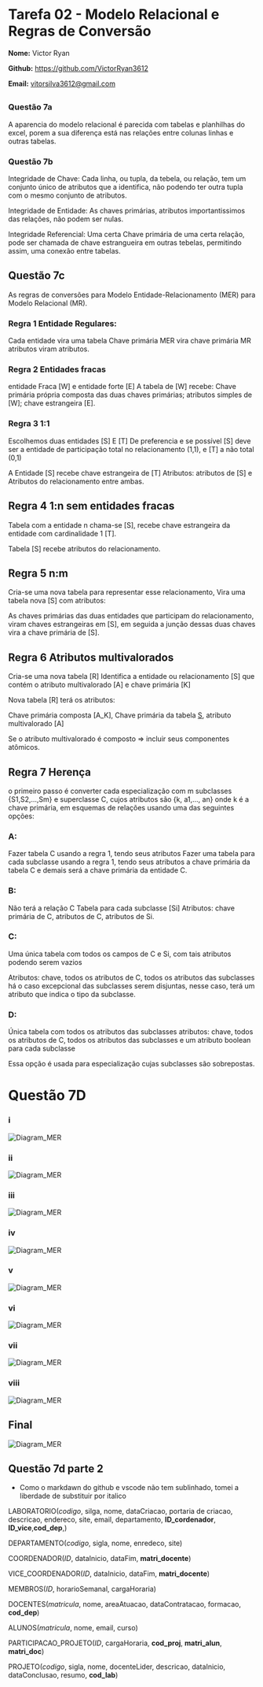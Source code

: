 # Tarefa 02 - Modelo Relacional e Regras de Conversão

**Nome:** Victor Ryan

**Github:** https://github.com/VictorRyan3612

**Email:** vitorsilva3612@gmail.com
##



### Questão 7a
A aparencia do modelo relacional é parecida com tabelas e planhilhas do excel, porem a sua diferença está nas relações entre colunas linhas e outras tabelas.

### Questão 7b
Integridade de Chave:
Cada linha, ou tupla, da tebela, ou relação, tem um conjunto único de atributos que a identifica, não podendo ter outra tupla com o mesmo conjunto de atributos.

Integridade de Entidade:
As chaves primárias, atributos importantissimos das relações, não podem ser nulas.

Integridade Referencial:
Uma certa Chave primária de uma certa relação, pode ser chamada de chave estrangueira em outras tebelas, permitindo assim, uma conexão entre tabelas.



## Questão 7c
As regras de conversões para Modelo Entidade-Relacionamento (MER) para Modelo Relacional (MR).

### Regra 1 Entidade Regulares:
Cada entidade vira uma tabela
Chave primária MER vira chave primária MR
atributos viram atributos.


### Regra 2 Entidades fracas
entidade Fraca [W] e entidade forte [E]
A tabela de [W] recebe: 
Chave primária própria composta das duas chaves primárias;
atributos simples de [W]; chave estrangeira [E].


### Regra 3 1:1
Escolhemos duas entidades [S] E [T] 
De preferencia e se possível [S] deve ser a entidade de participação total no relacionamento (1,1), e [T] a não total (0,1)

A Entidade [S] recebe chave estrangeira de [T]
Atributos: atributos de [S] e Atributos do relacionamento entre ambas.


## Regra 4 1:n sem entidades fracas

Tabela com a entidade n chama-se [S], recebe chave estrangeira da entidade com cardinalidade 1 [T].

Tabela [S] recebe atributos do relacionamento.


## Regra 5 n:m

Cria-se uma nova tabela para representar esse relacionamento, Vira uma tabela nova [S] com atributos: 

As chaves primárias das duas entidades que participam do relacionamento, viram chaves estrangeiras em [S], em seguida a junção dessas duas chaves vira a chave primária de [S].


## Regra 6 Atributos multivalorados 
Cria-se uma nova tabela [R]
Identifica a entidade ou relacionamento [S] que contém o atributo multivalorado [A] e chave primária [K]

Nova tabela [R] terá os atributos:

Chave primária composta [A_K], Chave primária da tabela [S]([K]), atributo multivalorado [A]

Se o atributo multivalorado é composto => incluir seus componentes atômicos.

## Regra 7 Herença

o primeiro passo é converter cada especialização com m
subclasses {S1,S2,...,Sm} e superclasse C, cujos
atributos são {k, a1,..., an} onde k é a chave
primária, em esquemas de relações usando uma
das seguintes opções:

### A: 
Fazer tabela C usando a regra 1, tendo seus atributos
Fazer uma tabela para cada subclasse usando a regra 1, tendo seus atributos 
a chave primária da tabela C e demais será a chave primária da entidade C.

### B:
Não terá a relação C
Tabela para cada subclasse [Si]
Atributos: chave primária de C, atributos de C, atributos de Si.

### C:
Uma única tabela com todos os campos de C e Si, com tais atributos podendo serem vazios

Atributos: chave, todos os atributos de C, todos os atributos das subclasses
há o caso excepcional das subclasses serem disjuntas, nesse caso, terá um atributo que indica o tipo da subclasse.

### D:
Única tabela com todos os atributos das subclasses
atributos: chave, todos os atributos de C, todos os atributos das subclasses e um atributo boolean para cada subclasse

Essa opção é usada para especialização cujas subclasses são sobrepostas.




# Questão 7D

### i

![Diagram_MER](https://uploaddeimagens.com.br/images/004/473/112/full/Chen_Erd.jpg?1684450370)



### ii

![Diagram_MER](https://uploaddeimagens.com.br/images/004/473/118/full/Chen_Erd.jpg?1684450653)



### iii
![Diagram_MER](https://uploaddeimagens.com.br/images/004/473/128/full/Chen_Erd.jpg?1684451277)


### iv

![Diagram_MER](https://uploaddeimagens.com.br/images/004/473/151/full/Chen_Erd.jpg?1684452142)



### v
![Diagram_MER](https://uploaddeimagens.com.br/images/004/473/180/full/Chen_Erd_v.jpg?1684452939)


### vi

![Diagram_MER](https://uploaddeimagens.com.br/images/004/473/187/full/Chen_Erd.jpg?1684453139)



### vii

![Diagram_MER](https://uploaddeimagens.com.br/images/004/473/190/full/Chen_Erd.jpg?1684453438)



### viii

![Diagram_MER](https://uploaddeimagens.com.br/images/004/473/211/full/Chen_Erd.jpg?1684454261)



## Final

![Diagram_MER](https://uploaddeimagens.com.br/images/004/473/294/full/Chen_Erd.jpg?1684459210)





## Questão 7d parte 2
* Como o markdawn do github e vscode não tem sublinhado, tomei a liberdade de substituir por italico


LABORATORIO(*codigo*, silga, nome, 
dataCriacao, portaria de criacao, descricao,
endereco, site, email, departamento, **ID_cordenador**, **ID_vice**,**cod_dep**,)

DEPARTAMENTO(*codigo*, sigla, nome, enredeco, site)

COORDENADOR(*ID*, dataInicio, dataFim, **matri_docente**)

VICE_COORDENADOR(*ID*, dataInicio, dataFim, **matri_docente**)

MEMBROS(*ID*, horarioSemanal, cargaHoraria)

DOCENTES(*matricula*, nome, areaAtuacao, dataContratacao, formacao, **cod_dep**)

ALUNOS(*matricula*, nome, email, curso)

PARTICIPACAO_PROJETO(*ID*, cargaHoraria, **cod_proj**, **matri_alun**, **matri_doc**)

PROJETO(*codigo*, sigla, nome, docenteLider, descricao, dataInicio, dataConclusao, resumo, **cod_lab**)